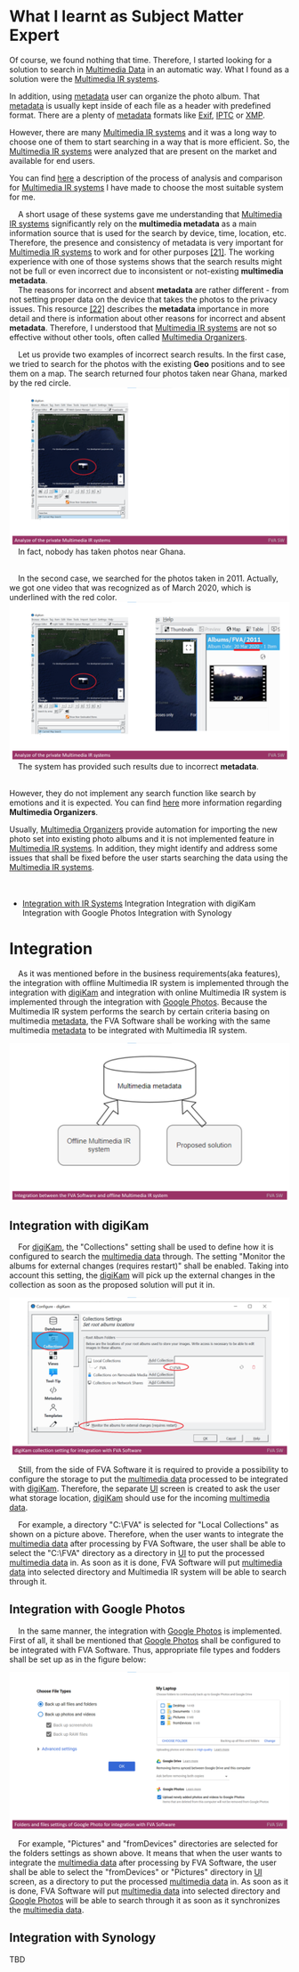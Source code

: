 # What I learnt as Subject Matter Expert

Of course, we found nothing that time. Therefore, I started looking for a solution to search in [Multimedia Data](./FVADocMD/MULTIMEDIADATA.md) in an automatic way. 
What I found as a solution were the [Multimedia IR systems](./FVADocMD/MULTIMEDIAIRSYSTEMS.md).

In addition, using [metadata](https://en.wikipedia.org/wiki/Metadata) user can organize the photo album. 
That [metadata](https://en.wikipedia.org/wiki/Metadata) is usually kept inside of each file as a header with predefined format.
There are a plenty of [metadata](https://en.wikipedia.org/wiki/Metadata) formats like [Exif](https://en.wikipedia.org/wiki/Exif), [IPTC](https://en.wikipedia.org/wiki/International_Press_Telecommunications_Council) or [XMP](https://en.wikipedia.org/wiki/Extensible_Metadata_Platform).

However, there are many [Multimedia IR systems](./FVADocMD/MULTIMEDIAIRSYSTEMS.md) and it was a long way to choose one of them to start searching in a way that is more efficient.
So, the [Multimedia IR systems](./FVADocMD/MULTIMEDIAIRSYSTEMS.md) were analyzed that are present on the market and available for end users. 

You can find [here](./FVADocMD/MULTIMEDIAIRSYSTEMSANALYZE.md) a description of the process of analysis and comparison for [Multimedia IR systems](./FVADocMD/MULTIMEDIAIRSYSTEMS.md) I have made to choose the most suitable system for me.

&nbsp;&nbsp;&nbsp; A short usage of these systems gave me understanding that [Multimedia IR systems](./FVADocMD/MULTIMEDIAIRSYSTEMS.md) significantly rely on the **multimedia metadata** as a main information source that is used for the search by device, time, location, etc.
Therefore, the presence and consistency of metadata is very important for [Multimedia IR systems](./FVADocMD/MULTIMEDIAIRSYSTEMS.md) to work and for other purposes [[21]](./FVADocMD/REFERENCES.md).
The working experience with one of those systems shows that the search results might not be full or even incorrect due to inconsistent or not-existing **multimedia metadata**.
</br>
&nbsp;&nbsp;&nbsp; The reasons for incorrect and absent **metadata** are rather different - from not setting proper data on the device that takes the photos to the privacy issues. 
This resource [[22]](./FVADocMD/REFERENCES.md) describes the **metadata** importance in more detail and there is information about other reasons for incorrect and absent **metadata**. 
Therefore, I understood that [Multimedia IR systems](./FVADocMD/MULTIMEDIAIRSYSTEMS.md) are not so effective without other tools, often called [Multimedia Organizers](./FVADocMD/MULTIMEDIAORGANIZERS.md).

&nbsp;&nbsp;&nbsp; Let us provide two examples of incorrect search results. 
In the first case, we tried to search for the photos with the existing **Geo** positions and to see them on a map. 
The search returned four photos taken near Ghana, marked by the red circle.
<img src="./FVADocMD/Images/AnalyzeofprivateMultimediaIRsystems.png" alt="AnalyzeofprivateMultimediaIRsystems.png" />
&nbsp;&nbsp;&nbsp; In fact, nobody has taken photos near Ghana.
</br> </br>

&nbsp;&nbsp;&nbsp; In the second case, we searched for the photos taken in 2011. 
Actually, we got one video that was recognized as of March 2020, which is underlined with the red color.
<img src="./FVADocMD/Images/AnalyzeofprivateMultimediaIRsystems2.png" alt="AnalyzeofprivateMultimediaIRsystems2.png" />
&nbsp;&nbsp;&nbsp; The system has provided such results due to incorrect **metadata**. 
</br> </br>

However, they do not implement any search function like search by emotions and it is expected.
You can find [here](./FVADocMD/MULTIMEDIAORGANIZERS.md) more information regarding **Multimedia Organizers**. 

Usually, [Multimedia Organizers](./FVADocMD/MULTIMEDIAORGANIZERS.md) provide automation for importing the new photo set into existing photo albums and it is not implemented feature in [Multimedia IR systems](./FVADocMD/MULTIMEDIAIRSYSTEMS.md).
In addition, they might identify and address some issues that shall be fixed before the user starts searching the data using the [Multimedia IR systems](./FVADocMD/MULTIMEDIAIRSYSTEMS.md). 
</br> </br> 
&nbsp;&nbsp;&nbsp;

- [Integration with IR Systems](FVADocMD/INTEGRATIONIRSYSTEMS.md)
Integration
Integration with digiKam
Integration with Google Photos
Integration with Synology

# Integration 
&nbsp;&nbsp;&nbsp; As it was mentioned before in the business requirements(aka features), the integration with offline Multimedia IR system is implemented through the integration with [digiKam](https://www.digikam.org/about/) and integration with online Multimedia IR system is implemented through the integration with [Google Photos](https://en.wikipedia.org/wiki/Google_Photos).
Because the Multimedia IR system performs the search by certain criteria basing on multimedia [metadata](https://en.wikipedia.org/wiki/Metadata), the FVA Software shall be working with the same multimedia [metadata](https://en.wikipedia.org/wiki/Metadata) to be integrated with Multimedia IR system.

<img src="Images/Integration.png" alt="Integration.png" />

## Integration with digiKam
&nbsp;&nbsp;&nbsp; For [digiKam](https://www.digikam.org/about/), the "Collections" setting shall be used to define how it is configured to search the [multimedia data](https://link.springer.com/referenceworkentry/10.1007%2F978-0-387-39940-9_1008) through. 
The setting "Monitor the albums for external changes (requires restart)" shall be enabled. 
Taking into account this setting, the [digiKam](https://www.digikam.org/about/) will pick up the external changes in the collection as soon as the proposed solution will put it in.

<img src="Images/IntegrationDigiKam.png" alt="IntegrationDigiKam.png" />

&nbsp;&nbsp;&nbsp; Still, from the side of FVA Software it is required to provide a possibility to configure the storage to put the [multimedia data](https://link.springer.com/referenceworkentry/10.1007%2F978-0-387-39940-9_1008) processed to be integrated with [digiKam](https://www.digikam.org/about/).
Therefore, the separate [UI](https://en.wikipedia.org/wiki/User_interface) screen is created to ask the user what storage location, [digiKam](https://www.digikam.org/about/) should use for the incoming [multimedia data](https://link.springer.com/referenceworkentry/10.1007%2F978-0-387-39940-9_1008).

&nbsp;&nbsp;&nbsp; For example, a directory "C:\FVA" is selected for "Local Collections" as shown on a picture above. 
Therefore, when the user wants to integrate the [multimedia data](https://link.springer.com/referenceworkentry/10.1007%2F978-0-387-39940-9_1008) after processing by FVA Software, the user shall be able to select the "C:\FVA" directory as a directory in [UI](https://en.wikipedia.org/wiki/User_interface) to put the processed [multimedia data](https://link.springer.com/referenceworkentry/10.1007%2F978-0-387-39940-9_1008) in. 
As soon as it is done, FVA Software will put [multimedia data](https://link.springer.com/referenceworkentry/10.1007%2F978-0-387-39940-9_1008) into selected directory and Multimedia IR system will be able to search through it.

## Integration with Google Photos

&nbsp;&nbsp;&nbsp; In the same manner, the integration with [Google Photos](https://en.wikipedia.org/wiki/Google_Photos) is implemented. 
First of all, it shall be mentioned that [Google Photos](https://en.wikipedia.org/wiki/Google_Photos) shall be configured to be integrated with FVA Software. 
Thus, appropriate file types and fodders shall be set up as in the figure below:

<img src="Images/IntegrationGooglePhoto.png" alt="IntegrationGooglePhoto.png" />

&nbsp;&nbsp;&nbsp; For example, "Pictures" and "fromDevices" directories are selected for the folders settings as shown above. 
It means that when the user wants to integrate the [multimedia data]((https://link.springer.com/referenceworkentry/10.1007%2F978-0-387-39940-9_1008)) after processing by FVA Software, the user shall be able to select the "fromDevices" or "Pictures" directory in [UI](https://en.wikipedia.org/wiki/User_interface) screen, as a directory to put the processed [multimedia data](https://link.springer.com/referenceworkentry/10.1007%2F978-0-387-39940-9_1008) in. 
As soon as it is done, FVA Software will put [multimedia data](https://link.springer.com/referenceworkentry/10.1007%2F978-0-387-39940-9_1008) into selected directory and [Google Photos]((https://en.wikipedia.org/wiki/Google_Photos)) will be able to search through it as soon as it synchronizes the [multimedia data](https://link.springer.com/referenceworkentry/10.1007%2F978-0-387-39940-9_1008).

## Integration with Synology

TBD

